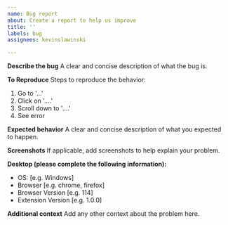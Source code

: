 ```yaml
---
name: Bug report
about: Create a report to help us improve
title: ''
labels: bug
assignees: kevinslawinski

---
```


**Describe the bug**
A clear and concise description of what the bug is.

**To Reproduce**
Steps to reproduce the behavior:
1. Go to '...'
2. Click on '....'
3. Scroll down to '....'
4. See error

**Expected behavior**
A clear and concise description of what you expected to happen.

**Screenshots**
If applicable, add screenshots to help explain your problem.

**Desktop (please complete the following information):**
 - OS: [e.g. Windows]
 - Browser [e.g. chrome, firefox]
 - Browser Version [e.g. 114]
 - Extension Version [e.g. 1.0.0]

**Additional context**
Add any other context about the problem here.
